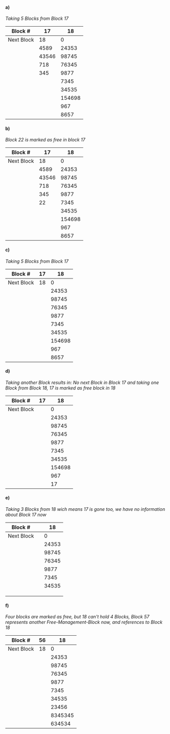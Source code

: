 #### a) 
*Taking 5 Blocks from Block 17*

| Block # | 17  | 18 | 
|---|---|---|
|  Next Block | 18  | 0  |
|   | 4589  |  24353 |
|   | 43546  |  98745 |
|   | 718  |  76345 |
|  | 345   |  9877 |
|   |   |  7345 |
|   |   |  34535 |
|   |   |  154698 |
|   |   |  967 |
|   |   |  8657 |

#### b)
*Block 22 is marked as free in block 17*

| Block # | 17  | 18 | 
|---|---|---|
|  Next Block | 18  | 0  |
|   | 4589  |  24353 |
|   | 43546  |  98745 |
|   | 718  |  76345 |
|  | 345   |  9877 |
|   | 22  |  7345 |
|   |   |  34535 |
|   |   |  154698 |
|   |   |  967 |
|   |   |  8657 |

#### c)
*Taking 5 Blocks from Block 17*

| Block # | 17  | 18 | 
|---|---|---|
|  Next Block | 18  | 0  |
|   |   |  24353 |
|   |   |  98745 |
|   |   |  76345 |
|   |   |  9877 |
|   |   |  7345 |
|   |   |  34535 |
|   |   |  154698 |
|   |   |  967 |
|   |   |  8657 |

#### d)
*Taking another Block results in: No next Block in Block 17 and taking one Block from Block 18,
17 is marked as free block in 18*

| Block # | 17  | 18 | 
|---|---|---|
|  Next Block |   | 0  |
|   |   |  24353 |
|   |   |  98745 |
|   |   |  76345 |
|   |   |  9877 |
|   |   |  7345 |
|   |   |  34535 |
|   |   |  154698 |
|   |   |  967 |
|   |   | 17  |

#### e)
*Taking 3 Blocks from 18 wich means 17 is gone too, we have no information about Block 17 now*

| Block # |   | 18 | 
|---|---|---|
|  Next Block |   | 0  |
|   |   |  24353 |
|   |   |  98745 |
|   |   |  76345 |
|   |   |  9877 |
|   |   |  7345 |
|   |   |  34535 |
|   |   |   |
|   |   |   |
|   |   |   |

#### f)
*Four blocks are marked as free, but 18 can't hold 4 Blocks, Block 57 represents another Free-Management-Block now,
and references to Block 18*

| Block # | 56  | 18 | 
|---|---|---|
|  Next Block | 18  | 0  |
|   |   |  24353 |
|   |   |  98745 |
|   |   |  76345 |
|   |   |  9877 |
|   |   |  7345 |
|   |   |  34535 |
|   |   |  23456 |
|   |   |  8345345 |
|   |   |  634534 |
